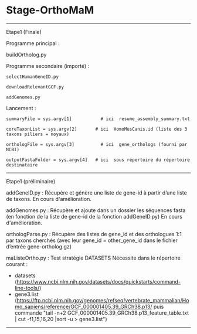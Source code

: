 # Stage-OrthoMaM

_____________________________________________________________________________________________________________________________________________________________
Etape1 (Finale)

Programme principal :

  buildOrtholog.py
 
  Programme secondaire (importé) :
  
    selectHumanGeneID.py
    
    downloadRelevantGCF.py
    
    addGenomes.py

Lancement :

	summaryFile = sys.argv[1]	        # ici  resume_assembly_summary.txt
	
	coreTaxonList = sys.argv[2]	      # ici  HomoMusCanis.id (liste des 3 taxons piliers = noyaux)
	
	orthologFile = sys.argv[3]		    # ici  gene_orthologs (fourni par NCBI)
	
	outputFastaFolder = sys.argv[4]	  # ici  sous répertoire du répertoire destinataire

_____________________________________________________________________________________________________________________________________________________________
Etape1 (préliminaire)

addGeneID.py :
Récupère et génère une liste de gene-id à partir d’une liste de taxons.
En cours d'amélioration. 

addGenomes.py :
Récupère et ajoute dans un dossier les séquences fasta (en fonction de la liste de gene-id de la fonction addGeneID.py)
En cours d'amélioration. 

orthologParse.py :
Récupère des listes de gene_id et des orthologues 1:1 par taxons cherchés (avec leur gene_id = other_gene_id dans le fichier d’entrée gene-ortholog.gz)

maListeOrtho.py : Test stratégie DATASETS
Nécessite dans le répertoire courant :
- datasets (https://www.ncbi.nlm.nih.gov/datasets/docs/quickstarts/command-line-tools/)
- gene3.list (https://ftp.ncbi.nlm.nih.gov/genomes/refseq/vertebrate_mammalian/Homo_sapiens/reference/GCF_000001405.39_GRCh38.p13/ puis commande "tail -n+2 GCF_000001405.39_GRCh38.p13_feature_table.txt | cut -f1,15,16,20 |sort -u > gene3.list")
_____________________________________________________________________________________________________________________________________________________________
